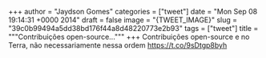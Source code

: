 
+++
author = "Jaydson Gomes"
categories = ["tweet"]
date = "Mon Sep 08 19:14:31 +0000 2014"
draft = false
image = "{TWEET_IMAGE}"
slug = "39c0b99494a5dd38bd176f44a8d48220773e2b93"
tags = ["tweet"]
title = """Contribuições open-source..."""
+++
Contribuições open-source e no Terra, não necessariamente nessa ordem https://t.co/9sDtgp8byh
